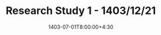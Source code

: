 ---
type: exam
date: 1403-07-01T8:00:00+4:30
title: "Research Study 1 - 1403/12/21"
content: "f"
thumbnail: /static_files/exam/lec1.jpg
links:
  - url: /static_files/exam/Research Study/RS1/RS-1.rar
    name: Source 

  # - url: /static_files/exam/ReviewQuiz/question.pdf
  #   name: Questions
  # - url: /static_files/exam/ReviewQuiz/solution.pdf
  #   name: Solutions
hide_from_announcments: true
---